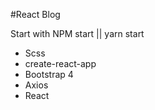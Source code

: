 #React Blog

Start with NPM start || yarn start

- Scss
- create-react-app
- Bootstrap 4
- Axios
- React
